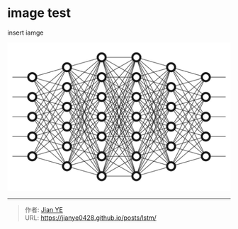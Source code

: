 # image test


insert iamge

![](images/1_01.jpg)

---

> 作者: [Jian YE](https://github.com/jianye0428)  
> URL: https://jianye0428.github.io/posts/lstm/  

